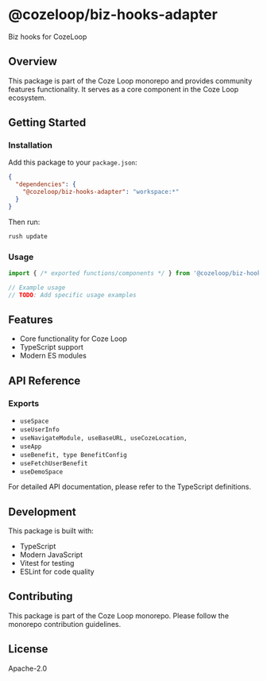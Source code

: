 # @cozeloop/biz-hooks-adapter

Biz hooks for CozeLoop

## Overview

This package is part of the Coze Loop monorepo and provides community features functionality. It serves as a core component in the Coze Loop ecosystem.

## Getting Started

### Installation

Add this package to your `package.json`:

```json
{
  "dependencies": {
    "@cozeloop/biz-hooks-adapter": "workspace:*"
  }
}
```

Then run:

```bash
rush update
```

### Usage

```typescript
import { /* exported functions/components */ } from '@cozeloop/biz-hooks-adapter';

// Example usage
// TODO: Add specific usage examples
```

## Features

- Core functionality for Coze Loop
- TypeScript support
- Modern ES modules

## API Reference

### Exports

- `useSpace`
- `useUserInfo`
- `useNavigateModule,
  useBaseURL,
  useCozeLocation,`
- `useApp`
- `useBenefit, type BenefitConfig`
- `useFetchUserBenefit`
- `useDemoSpace`


For detailed API documentation, please refer to the TypeScript definitions.

## Development

This package is built with:

- TypeScript
- Modern JavaScript
- Vitest for testing
- ESLint for code quality

## Contributing

This package is part of the Coze Loop monorepo. Please follow the monorepo contribution guidelines.

## License

Apache-2.0
